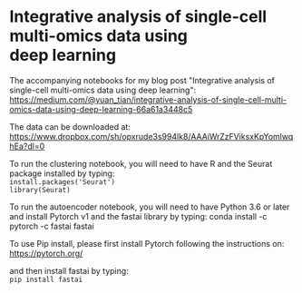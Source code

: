 # Integrative analysis of single-cell multi-omics data using deep learning

The accompanying notebooks for my blog post "Integrative analysis of single-cell multi-omics data using deep learning": https://medium.com/@yuan_tian/integrative-analysis-of-single-cell-multi-omics-data-using-deep-learning-66a61a3448c5 

The data can be downloaded at:  
https://www.dropbox.com/sh/opxrude3s994lk8/AAAiWrZzFViksxKpYomlwqhEa?dl=0

To run the clustering notebook, you will need to have R and the Seurat package installed by typing:  
`install.packages('Seurat')`  
`library(Seurat)`

To run the autoencoder notebook, you will need to have Python 3.6 or later and install Pytorch v1 and the fastai library by typing:
conda install -c pytorch -c fastai fastai

To use Pip install, please first install Pytorch following the instructions on:
https://pytorch.org/

and then install fastai by typing:  
`pip install fastai`

